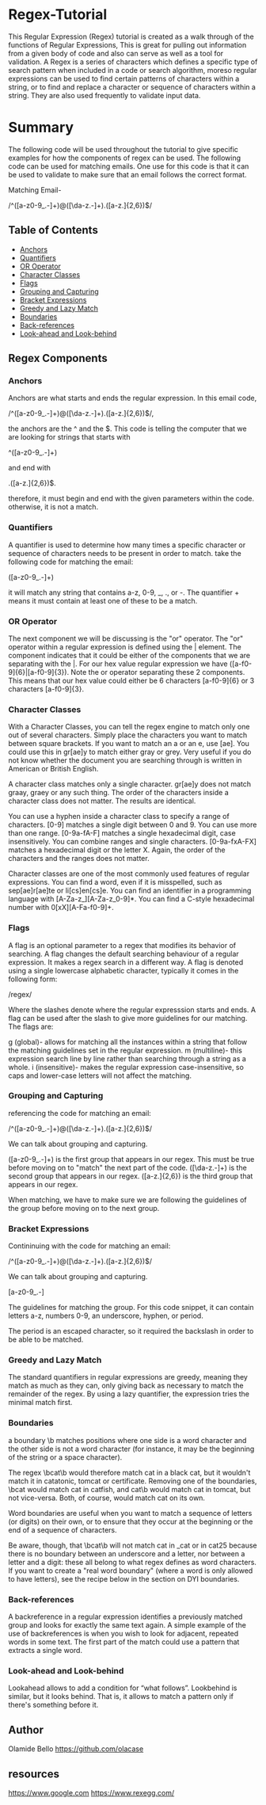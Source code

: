 # Regex-Tutorial
This Regular Expression (Regex) tutorial is created as a walk through of the functions of Regular Expressions, This is great for pulling out information from a given body of code and also can serve as well as a tool for validation. A Regex is a series of characters which defines a specific type of search pattern when included in a code or search algorithm, moreso regular expressions can be used to find certain patterns of characters within a string, or to find and replace a character or sequence of characters within a string. They are also used frequently to validate input data.

# Summary
The following code will be used throughout the tutorial to give specific examples for how the components of regex can be used. The following code can be used for matching emails. One use for this code is that it can be used to validate to make sure that an email follows the correct format.

Matching Email-

/^([a-z0-9_\.-]+)@([\da-z\.-]+)\.([a-z\.]{2,6})$/

## Table of Contents

- [Anchors](#anchors)
- [Quantifiers](#quantifiers)
- [OR Operator](#or-operator)
- [Character Classes](#character-classes)
- [Flags](#flags)
- [Grouping and Capturing](#grouping-and-capturing)
- [Bracket Expressions](#bracket-expressions)
- [Greedy and Lazy Match](#greedy-and-lazy-match)
- [Boundaries](#boundaries)
- [Back-references](#back-references)
- [Look-ahead and Look-behind](#look-ahead-and-look-behind)



## Regex Components

### Anchors
Anchors are what starts and ends the regular expression. 
In this email code,

/^([a-z0-9_\.-]+)@([\da-z\.-]+)\.([a-z\.]{2,6})$/,

the anchors are the ^ and the $. This code is telling the computer that we are looking for strings that starts with

^([a-z0-9_\.-]+)

and end with

.([a-z\.]{2,6})$.

therefore, it must begin and end with the given parameters within the code. otherwise, it is not a match.

### Quantifiers
A quantifier is used to determine how many times a specific character or sequence of characters needs to be present in order to match.
take the following code for matching the email:

([a-z0-9_\.-]+)

it will match any string that contains a-z, 0-9, _, ., or -. The quantifier + means it must contain at least one of these to be a match.
### OR Operator
The next component we will be discussing is the "or" operator. The "or" operator within a regular expression is defined using the | element. The component indicates that it could be either of the components that we are separating with the |. For our hex value regular expression we have 
([a-f0-9]{6}|[a-f0-9]{3}). Note the or operator separating these 2 components. 
This means that our hex value could either be 6 characters [a-f0-9]{6} or 3 characters [a-f0-9]{3}.
### Character Classes
With a Character Classes, you can tell the regex engine to match only one out of several characters. Simply place the characters you want to match between square brackets. If you want to match an a or an e, use [ae]. You could use this in gr[ae]y to match either gray or grey. Very useful if you do not know whether the document you are searching through is written in American or British English.

A character class matches only a single character. gr[ae]y does not match graay, graey or any such thing. The order of the characters inside a character class does not matter. The results are identical.

You can use a hyphen inside a character class to specify a range of characters. [0-9] matches a single digit between 0 and 9. You can use more than one range. [0-9a-fA-F] matches a single hexadecimal digit, case insensitively. You can combine ranges and single characters. [0-9a-fxA-FX] matches a hexadecimal digit or the letter X. Again, the order of the characters and the ranges does not matter.

Character classes are one of the most commonly used features of regular expressions. You can find a word, even if it is misspelled, such as sep[ae]r[ae]te or li[cs]en[cs]e. You can find an identifier in a programming language with [A-Za-z_][A-Za-z_0-9]*. You can find a C-style hexadecimal number with 0[xX][A-Fa-f0-9]+.

### Flags
A flag is an optional parameter to a regex that modifies its behavior of searching. A flag changes the default searching behaviour of a regular expression. It makes a regex search in a different way. A flag is denoted using a single lowercase alphabetic character, typically it comes in the following form:

/regex/

Where the slashes denote where the regular expresssion starts and ends. A flag can be used after the slash to give more guidelines for our matching. The flags are:

g (global)- allows for matching all the instances within a string that follow the matching guidelines set in the regular expression.
m (multiline)-  this expression search line by line rather than searching through a string as a whole.
i (insensitive)- makes the regular expression case-insensitive, so caps and lower-case letters will not affect the matching.
### Grouping and Capturing
referencing the code for matching an email:

/^([a-z0-9_\.-]+)@([\da-z\.-]+)\.([a-z\.]{2,6})$/

We can talk about grouping and capturing.

([a-z0-9_\.-]+) is the first group that appears in our regex. This must be true before moving on to "match" the next part of the code. ([\da-z\.-]+) is the second group that appears in our regex. ([a-z\.]{2,6}) is the third group that appears in our regex.

When matching, we have to make sure we are following the guidelines of the group before moving on to the next group.
### Bracket Expressions
Contininuing with the code for matching an email:

/^([a-z0-9_\.-]+)@([\da-z\.-]+)\.([a-z\.]{2,6})$/

We can talk about grouping and capturing.

[a-z0-9_\.-]

The guidelines for matching the group. For this code snippet, it can contain letters a-z, numbers 0-9, an underscore, hyphen, or period.

The period is an escaped character, so it required the backslash in order to be able to be matched.
### Greedy and Lazy Match
The standard quantifiers in regular expressions are greedy, meaning they match as much as they can, only giving back as necessary to match the remainder of the regex. By using a lazy quantifier, the expression tries the minimal match first.
### Boundaries
a boundary \b matches positions where one side is a word character  and the other side is not a word character (for instance, it may be the beginning of the string or a space character).

The regex \bcat\b would therefore match cat in a black cat, but it wouldn't match it in catatonic, tomcat or certificate. Removing one of the boundaries, \bcat would match cat in catfish, and cat\b would match cat in tomcat, but not vice-versa. Both, of course, would match cat on its own.

Word boundaries are useful when you want to match a sequence of letters (or digits) on their own, or to ensure that they occur at the beginning or the end of a sequence of characters.

Be aware, though, that \bcat\b will not match cat in _cat or in cat25 because there is no boundary between an underscore and a letter, nor between a letter and a digit: these all belong to what regex defines as word characters. If you want to create a "real word boundary" (where a word is only allowed to have letters), see the recipe below in the section on DYI boundaries.
### Back-references
A backreference in a regular expression identifies a previously matched group and looks for exactly the same text again. A simple example of the use of backreferences is when you wish to look for adjacent, repeated words in some text. The first part of the match could use a pattern that extracts a single word.
### Look-ahead and Look-behind
Lookahead allows to add a condition for “what follows”. Lookbehind is similar, but it looks behind. That is, it allows to match a pattern only if there's something before it.
## Author

Olamide Bello
https://github.com/olacase

## resources
https://www.google.com
https://www.rexegg.com/
